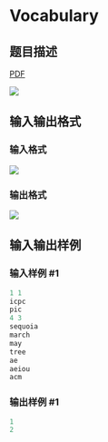 # Vocabulary

## 题目描述

[problemUrl]: https://uva.onlinejudge.org/index.php?option=com_onlinejudge&Itemid=8&category=602&page=show_problem&problem=4392

[PDF](https://uva.onlinejudge.org/external/126/p12644.pdf)

![](https://cdn.luogu.com.cn/upload/vjudge_pic/UVA12644/1f9a42328255ab804b8880fb843c0c813f9d3696.png)

## 输入输出格式

### 输入格式

![](https://cdn.luogu.com.cn/upload/vjudge_pic/UVA12644/0327338f0e03049bb03f93ac5dac6b310beae0f2.png)

### 输出格式

![](https://cdn.luogu.com.cn/upload/vjudge_pic/UVA12644/01f0a3f6707968023d306484b68ca07dcbce59c6.png)

## 输入输出样例

### 输入样例 #1

```cpp
1 1
icpc
pic
4 3
sequoia
march
may
tree
ae
aeiou
acm
```


### 输出样例 #1

```cpp
1
2
```


